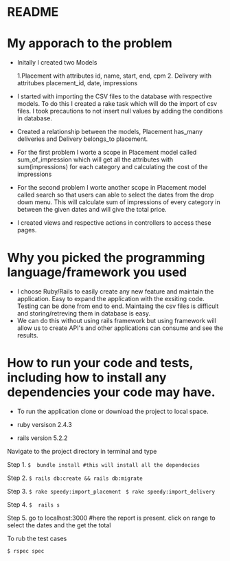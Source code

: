 # README

# My apporach to the problem 
  
* Initally I created two Models 
   
   1.Placement with attributes id, name, start, end, cpm
   2. Delivery with attritubes placement_id, date, impressions
   
 * I started with importing the CSV files to the database with respective models. To do this I created a rake task which will do the          import   of csv files. I took precautions to not insert null values by adding the conditions in database.
  
 * Created a relationship between the models, Placement has_many deliveries and Delivery belongs_to placement.
  
  * For the first problem I worte a scope in Placement model called sum_of_impression which will get all the attributes with                   sum(impressions) for each category and calculating the cost of the impressions 
  
  * For the second problem I worte another scope in Placement model called search so that users can able to select the dates from the drop     down menu. This will calculate sum of impressions of every category in between the given dates and will give the total price.
  
  * I created views and respective actions in controllers to access these pages. 
  
  
# Why you picked the programming language/framework you used

  * I choose Ruby/Rails to easily create any new feature  and maintain the application. Easy to expand the application with the exsiting      code. Testing can be done from end to end.  Maintaing the csv files is difficult and storing/retreving them in database is easy. 
  * We can do this without using rails framework but using framework will allow us to create API's and other applications can consume and      see the results. 
  
  # How to run your code and tests, including how to install any dependencies your code may have.
  
  * To run the application clone or download the project to local space.
  
  * ruby versison 2.4.3
  * rails version 5.2.2
  
  Navigate to the project directory in terminal and type
  
  Step 1.
    `$  bundle install #this will install all the dependecies `  
  
  Step 2.
    ` $ rails db:create && rails db:migrate `
  
  Step 3.
    `$ rake speedy:import_placement `
    `$ rake speedy:import_delivery  `
 
 Step 4.
  `$  rails s `
 
 Step 5.
   go to localhost:3000 #here the report is present. click on range to select the dates and the get the total 
   
   To rub the test cases 
   
  ` $ rspec spec `

  
  
  
